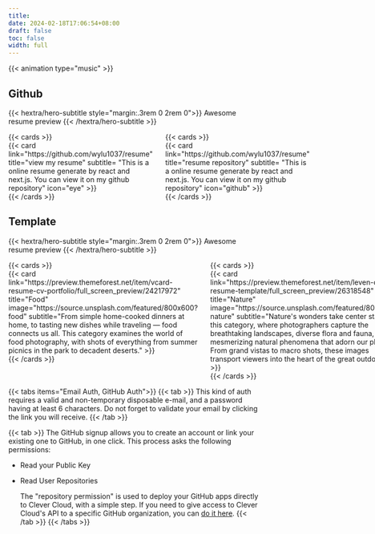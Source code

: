 ```yaml
---
title: 
date: 2024-02-18T17:06:54+08:00
draft: false
toc: false
width: full
---
```


<!-- hamster-->
{{< animation type="music" >}}

## Github
{{< hextra/hero-subtitle style="margin:.3rem 0 2rem 0">}}
  Awesome resume preview
{{< /hextra/hero-subtitle >}}
<div style="display: grid; grid-template-columns: 1fr 1fr; gap: 25px;">
  <div>
  {{< cards >}}
    <div style="grid-column: 1 / span 3">
    {{< card 
        link="https://github.com/wylu1037/resume" 
        title="view my resume" 
        subtitle= "This is a online resume generate by react and next.js. You can view it on my github repository" 
        icon="eye" >}}
    </div>
  {{< /cards >}}
  </div>
  <div>
  {{< cards >}}
    <div style="grid-column: 1 / span 3">  
    {{< card 
        link="https://github.com/wylu1037/resume" 
        title="resume repository" 
        subtitle= "This is a online resume generate by react and next.js. You can view it on my github repository" 
        icon="github" >}}
    </div>
  {{< /cards >}}
  </div>
</div>

## Template
{{< hextra/hero-subtitle style="margin:.3rem 0 2rem 0">}}
  Awesome resume preview
{{< /hextra/hero-subtitle >}}

<div style="display: grid; grid-template-columns: 1fr 1fr; gap: 25px;">
  <div>
  {{< cards >}}
    <div style="grid-column: 1 / span 3">
      {{< card 
        link="https://preview.themeforest.net/item/vcard-resume-cv-portfolio/full_screen_preview/24217972" 
        title="Food" 
        image="https://source.unsplash.com/featured/800x600?food" 
        subtitle="From simple home-cooked dinners at home, to tasting new dishes while traveling — food connects us all. This category examines the world of food photography, with shots of everything from summer picnics in the park to decadent deserts." >}}
    </div>
  {{< /cards >}}
  </div>
  <div>
  {{< cards >}}
    <div style="grid-column: 1 / span 3">  
      {{< card 
        link="https://preview.themeforest.net/item/leven-cv-resume-template/full_screen_preview/26318548" 
        title="Nature" 
        image="https://source.unsplash.com/featured/800x600?nature" 
        subtitle="Nature's wonders take center stage in this category, where photographers capture the breathtaking landscapes, diverse flora and fauna, and mesmerizing natural phenomena that adorn our planet. From grand vistas to macro shots, these images transport viewers into the heart of the great outdoors." >}}
    </div>
  {{< /cards >}}
  </div>
</div>

{{< tabs items="Email Auth, GitHub Auth">}}
  {{< tab >}}
    This kind of auth requires a valid and non-temporary disposable e-mail, and a password having at least 6 characters.
    Do not forget to validate your email by clicking the link you will receive.
  {{< /tab >}}

  {{< tab >}}
    The GitHub signup allows you to create an account or link your existing one to GitHub, in one click.
    This process asks the following permissions:
    
  * Read your Public Key
  * Read User Repositories

    The "repository permission" is used to deploy your GitHub apps directly to Clever Cloud, with a simple step.
    If you need to give access to Clever Cloud's API to a specific GitHub organization, you can [do it here](https://GitHub.com/settings/connections/applications/d96bd8fd996d2ca783cc).
  {{< /tab >}}
{{< /tabs >}}
